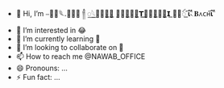 - 👋 Hi, I’m ⎯꯭̽𓆰𝅃꯭꯭᳚ ༎ࠫ ꯭𓆩꯭᪵𝛅͟𝗔͟ ̬𝗡᳟᪵͟𝗔᳟͟𝗧͟𝗔᳟᪵͟𝗡᳟͟𝗜 ͟𓆪᪵ꪾ ͟𝛊֟፝ؖ۬𝁘𝐁᧘ᴄʜ𝛊֟፝ؖ۬
- 👀 I’m interested in 😂
- 🌱 I’m currently learning 👀
- 💞️ I’m looking to collaborate on 📨
- 📫 How to reach me @NAWAB_OFFICE
- 😄 Pronouns: ...
- ⚡ Fun fact: ...

<!---
sangu272/sangu272 is a ✨ special ✨ repository because its `README.md` (this file) appears on your GitHub profile.
You can click the Preview link to take a look at your changes.
--->
